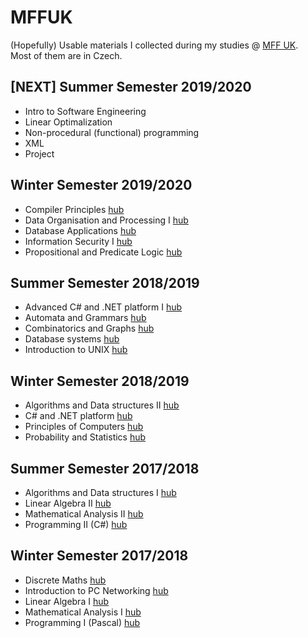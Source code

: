 # MFFUK

(Hopefully) Usable materials I collected during my studies @ [MFF UK](https://www.mff.cuni.cz/studium/bcmgr/ok/ib3a23.htm).  
Most of them are in Czech.

## \[NEXT\] Summer Semester 2019/2020

- Intro to Software Engineering
- Linear Optimalization
- Non-procedural (functional) programming
- XML
- Project


## Winter Semester 2019/2020

- Compiler Principles [hub](https://bastianluk.github.io/MFFUK/Compiler%20Principles/pagehub.html)
- Data Organisation and Processing I [hub](https://bastianluk.github.io/MFFUK/Data%20Organisation%20and%20Processing%20Ipagehub.html)
- Database Applications [hub](https://bastianluk.github.io/MFFUK/Database%20Applications/pagehub.html)
- Information Security I [hub](https://bastianluk.github.io/MFFUK/Information%20Security%20I/pagehub.html)
- Propositional and Predicate Logic [hub](https://bastianluk.github.io/MFFUK/Propositional%20and%20Predicate%20Logic/pagehub.html)

## Summer Semester 2018/2019

- Advanced C# and .NET platform I [hub](https://bastianluk.github.io/MFFUK/C%23%20and%20.NET/pagehub.html)
- Automata and Grammars [hub](https://bastianluk.github.io/MFFUK/Automata%20and%20Grammars/pagehub.html)
- Combinatorics and Graphs [hub](https://bastianluk.github.io/MFFUK/Combinatorics%20and%20Graphs/pagehub.html)
- Database systems [hub](https://bastianluk.github.io/MFFUK/Database%20Systems/pagehub.html)
- Introduction to UNIX [hub](https://bastianluk.github.io/MFFUK/Introduction%20to%20UNIX/pagehub.html)

## Winter Semester 2018/2019

- Algorithms and Data structures II [hub](https://bastianluk.github.io/MFFUK/Algorithms%20and%20Data%20structures/pagehub.html)
- C# and .NET platform [hub](https://bastianluk.github.io/MFFUK/C%23%20and%20.NET/pagehub.html)
- Principles of Computers [hub](https://bastianluk.github.io/MFFUK/Principles%20of%20Computers/pagehub.html)
- Probability and Statistics [hub](https://bastianluk.github.io/MFFUK/Probability%20and%20Statistics/pagehub.html)

## Summer Semester 2017/2018

- Algorithms and Data structures I [hub](https://bastianluk.github.io/MFFUK/Algorithms%20and%20Data%20structures/pagehub.html)
- Linear Algebra II [hub](https://bastianluk.github.io/MFFUK/Linear%20Algebra/pagehub.html)
- Mathematical Analysis II [hub](./Mathematical%20Analysis/pagehub.html)
- Programming II (C#) [hub](https://bastianluk.github.io/MFFUK/Programming/pagehub.html)

## Winter Semester 2017/2018

- Discrete Maths [hub](https://bastianluk.github.io/MFFUK/Discrete%20Maths/pagehub.html)
- Introduction to PC Networking [hub](https://bastianluk.github.io/MFFUK/Introduction%20to%20PC%20Networking/pagehub.html)
- Linear Algebra I [hub](https://bastianluk.github.io/MFFUK/Linear%20Algebra/pagehub.html)
- Mathematical Analysis I [hub](https://bastianluk.github.io/MFFUK/Mathematical%20Analysis/pagehub.html)
- Programming I (Pascal) [hub](https://bastianluk.github.io/MFFUK/Programming/pagehub.html)
